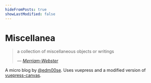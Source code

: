 ```yaml
---
hideFromPosts: true
showLastModified: false
---
```


<div class="center">
  <a v-for="link in $site.themeConfig.usefulLinks" :key="link.href" :href="link.href" target="_blank" class="social">
    <i :class="link.cssIcon"></i>
  </a>
</div>

# Miscellanea

> a collection of miscellaneous objects or writings
>
> &mdash; <cite>[Merriam-Webster](https://www.merriam-webster.com/dictionary/miscellanea)</cite>

A micro blog by [@edm00se](https://edm00se.codes/). Uses vuepress and a modified version of [vuepress-canvas](https://github.com/whoan/vuepress-canvas).
